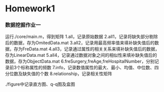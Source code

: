 # Homework1
### 数据挖掘作业一

运行./core/main.m，得到矩阵
 1.all，记录原始数据
 2.all1，记录将缺失部分剔除后的数据，存为OmitedData.mat
 3.all2，记录用最高频率值来填补缺失值后的数据，存为FreData.mat
 4.all3，记录通过属性的相关关系来填补缺失值后的数据，存为LinearData.mat
 5.all4，记录通过数据对象之间的相似性来填补缺失值后的数据，存为ObjjectData.mat
 6.freSurgery,freAge,freHospitalNumber，分别记录前3个标称属性的频数
 7.info，记录数值属性的最大、最小、均值、中位数、四分位数及缺失值的个数
 8.relationship，记录相关性矩阵

./figure中记录直方图、q-q图及盒图
